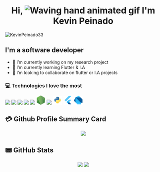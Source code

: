<h1 align="center"> 
         Hi, 
         <img 
                  src="https://raw.githubusercontent.com/nixin72/nixin72/master/wave.gif" 
                  alt="Waving hand animated gif"
                  height="45"
                  width="45" /> 
         I'm Kevin Peinado
</h1>

<p align="left"> <img src="https://komarev.com/ghpvc/?username=KevinPeinado33&label=Views&color=blue&style=plastic&style=for-the-badge" alt="KevinPeinado33" /> </p>

## I'm a software developer

- 🔭 I’m currently working on my research project
- 🌱 I’m currently learning Flutter & I.A
- 👯 I’m looking to collaborate on flutter or I.A projects

### 💻 Technologies I love the most


<code><img height="30" src="https://upload.wikimedia.org/wikipedia/commons/thumb/a/a7/React-icon.svg/2300px-React-icon.svg.png"></code>
<code><img height="30" src="https://imgs.search.brave.com/sXYprDxK8_0Up5vaW62rpLfRGZ5J1rxgZsxrNEMqUes/rs:fit:860:0:0/g:ce/aHR0cHM6Ly91cGxv/YWQud2lraW1lZGlh/Lm9yZy93aWtpcGVk/aWEvY29tbW9ucy80/LzRjL1R5cGVzY3Jp/cHRfbG9nb18yMDIw/LnN2Zw.svg"></code>
<code><img height="30" src="https://imgs.search.brave.com/sRCVWlztb1N0v7DEXTw9zFCqZkqBsMPPLBzeRCEAC08/rs:fit:860:0:0/g:ce/aHR0cHM6Ly9jZG4u/d29ybGR2ZWN0b3Js/b2dvLmNvbS9sb2dv/cy9yZWR1eC5zdmc.svg"></code>
<code><img height="30" src="https://imgs.search.brave.com/I_nW-x21BB6_TTk_xXuYVy5pZlaMfv0h4q35oqhrxvc/rs:fit:860:0:0/g:ce/aHR0cHM6Ly9zZWVr/bG9nby5jb20vaW1h/Z2VzL04vbmV4dC1q/cy1pY29uLWxvZ28t/RUUzMDJENURCRC1z/ZWVrbG9nby5jb20u/cG5n"></code>
<code><img height="30" src="https://imgs.search.brave.com/B9x6ESy4wAmMKt5LszxyB8AUiR41Y0uPSiXOLRsZeUI/rs:fit:860:0:0/g:ce/aHR0cHM6Ly91cGxv/YWQud2lraW1lZGlh/Lm9yZy93aWtpcGVk/aWEvY29tbW9ucy9h/L2E4L05lc3RKUy5z/dmc.svg"></code>
<code><img height="30" src="https://raw.githubusercontent.com/github/explore/80688e429a7d4ef2fca1e82350fe8e3517d3494d/topics/nodejs/nodejs.png"></code>
<code><img height="30" src="https://imgs.search.brave.com/edKLUVtyYlVv9WzVhjLg-IbOQa4Fb6uHZ90POdOc3RE/rs:fit:860:0:0/g:ce/aHR0cHM6Ly9jbG91/ZC5naXRodWJ1c2Vy/Y29udGVudC5jb20v/YXNzZXRzLzk1MDEx/Mi8xNDA4MDc0Ni85/MzlhYzBlYy1mNTI0/LTExZTUtOGMwNS1h/MTQ4ZDZmNjRiNTEu/cG5n"></code>
<code><img height="30" src="https://raw.githubusercontent.com/github/explore/80688e429a7d4ef2fca1e82350fe8e3517d3494d/topics/python/python.png"></code>
<code><img height="30" src="https://raw.githubusercontent.com/github/explore/80688e429a7d4ef2fca1e82350fe8e3517d3494d/topics/flutter/flutter.png"></code>
<code><img height="30" src="https://raw.githubusercontent.com/github/explore/80688e429a7d4ef2fca1e82350fe8e3517d3494d/topics/dart/dart.png"></code>

## 💳 Github Profile Summary Card
<p align="center">
  <img src="https://github-profile-summary-cards.vercel.app/api/cards/profile-details?username=iampawan&theme=vue"/>
</p>

## 📟 GitHub Stats
<p align="center">
	<img width="48%" src="https://github-readme-stats.vercel.app/api?username=iampawan&show_icons=true&theme=vue" />
	<img width="48%" src="https://github-readme-streak-stats.herokuapp.com/?user=iampawan&theme=vue" />
</p>

<!--
**KevinPeinado33/KevinPeinado33** is a ✨ _special_ ✨ repository because its `README.md` (this file) appears on your GitHub profile.

Here are some ideas to get you started:

- 🔭 I’m currently working on ...
- 🌱 I’m currently learning ...
- 👯 I’m looking to collaborate on ...
- 🤔 I’m looking for help with ...
- 💬 Ask me about ...
- 📫 How to reach me: ...
- 😄 Pronouns: ...
- ⚡ Fun fact: ...
-->
